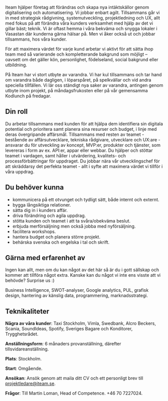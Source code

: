 Iteam hjälper företag att förändras och skapa nya intäktskällor genom digitalisering och automatisering. Vi jobbar enbart agilt. Tillsammans går vi in med strategisk rådgivning, systemutveckling, projektledning och UX, allt med fokus på att förändra våra kunders verksamhet med hjälp av det vi gillar bäst; teknik. Vi är oftast hemma i våra bekväma och snygga lokaler i Vasastan där kunderna gärna hälsar på. Men vi åker också ut och jobbar tillsammans, hos våra kunder.

För att maximera värdet för varje kund arbetar vi aktivt för att sätta ihop team med så varierande och kompletterande bakgrund som möjligt – oavsett om det gäller kön, personlighet, födelseland, social bakgrund eller utbildning.

På Iteam har vi stort utbyte av varandra. Vi har kul tillsammans och tar hand om varandra både dagligen, i löparspåret, på spelkvällar och vid andra speciella tillfällen. Vi lär oss ständigt nya saker av varandra, antingen genom utbyte inom projekt, på måndagsfrukosten eller på vår gemensamma Kodlunch på fredagar.

## Din roll

Du arbetar tillsammans med kunden för att hjälpa dem identifiera sin digitala potential och prioritera samt planera sina resurser och budget, i linje med deras övergripande affärsmål. Tillsammans med resten av teamet - bestående av affärsutvecklare, tekniska rådgivare, utvecklare och UX:are - ansvarar du för utveckling av koncept, MVP:er, produkter och tjänster, som levereras i form av ex. API:er, appar eller webbar. Du hjälper och stöttar teamet i vardagen, samt håller i utvärdering, kvalitets- och processförbättringar för uppdraget. Du jobbar nära vår utvecklingschef för att skräddarsy det perfekta teamet - allt i syfte att maximera värdet vi tillför i våra uppdrag.

## Du behöver kunna

* kommunicera på ett otvunget och tydligt sätt, både internt och externt.
* bygga långsiktiga relationer.
* sätta dig in i kunders affär.
* driva förändring och agila uppdrag.
* stötta kunden och teamet i att ta svåra/obekväma beslut.
* erbjuda merförsäljning men också jobba med nyförsäljning.
* facilitera workshops.
* hantera budget och planera större projekt.
* behärska svenska och engelska i tal och skrift.

## Gärna med erfarenhet av

Ingen kan allt, men om du kan något av det här så är du i gott sällskap och kommer att tillföra något extra. Kanske kan du något vi inte ens visste att vi behövde? Surprise us :)

Business Intelligence, SWOT-analyser, Google analytics, PUL, grafisk design, hantering av känslig data, programmering, marknadsstrategi.

## Teknikaliteter

**Några av våra kunder**: Taxi Stockholm, Vimla, Swedbank, Alcro Beckers, Scania, SoundIdeas, Spotify, Sveriges Bagare och Konditorer, Trygghetsrådet.

**Anställningsform**: 6 månaders provanställning, därefter tillsvidareanställning.

**Plats**: Stockholm.

**Start**: Omgående.

**Ansökan**: Ansök genom att maila ditt CV och ett personligt brev till [projektledare@iteam.se](mailto:projektledare@iteam.se).

**Frågor**: Till Martin Loman, Head of Competence. +46 70 7227024.
